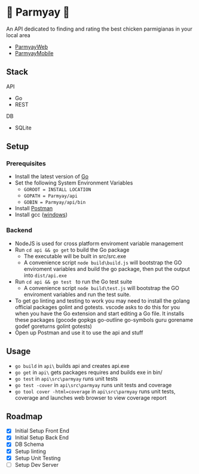 # :poultry_leg: Parmyay :poultry_leg:

An API dedicated to finding and rating the best chicken parmigianas in your local area
* [ParmyayWeb](https://github.com/MrCeleryman/ParmyayWeb)
* [ParmyayMobile](https://github.com/MrCeleryman/ParmyayMobile)

## Stack

API
* Go
* REST

DB
* SQLite

## Setup

### Prerequisites

* Install the latest version of [Go](https://golang.org/dl/)
* Set the following System Environment Variables
	* `GOROOT = INSTALL LOCATION`
	* `GOPATH = Parmyay/api`
	* `GOBIN = Parmyay/api/bin`
* Install [Postman](https://www.getpostman.com/)
* Install gcc ([windows](https://sourceforge.net/projects/mingw-w64/?source=typ_redirect))

### Backend

* NodeJS is used for cross platform enviroment variable management
* Run `cd api && go get` to build the Go package
	* The executable will be built in src/src.exe
	* A convenience script `node build\build.js` will bootstrap the GO enviroment variables and build the go package, then put the output into `dist/api.exe`
* Run `cd api && go test ` to run the Go test suite
	* A convenience script `node build\test.js` will bootstrap the GO enviroment variables and run the test suite.
* To get go linting and testing to work you may need to install the golang official packages golint and gotests.
vscode asks to do this for you when you have the Go extension and start editing a Go file.
It installs these packages (gocode gopkgs go-outline go-symbols guru gorename godef goreturns golint gotests)
* Open up Postman and use it to use the api and stuff

## Usage

* `go build` in `api\` builds api and creates api.exe
* `go get` in `api\` gets packages requires and builds exe in bin/
* `go test` in `api\src\parmyay` runs unit tests
* `go test -cover` in `api\src\parmyay` runs unit tests and coverage
* `go tool cover -html=coverage` in `api\src\parmyay` runs unit tests, coverage and launches web browser to view coverage report

## Roadmap

- [x] Initial Setup Front End
- [x] Initial Setup Back End
- [x] DB Schema
- [x] Setup linting
- [x] Setup Unit Testing
- [ ] Setup Dev Server
